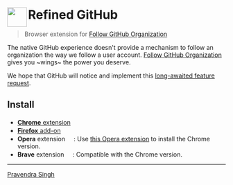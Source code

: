 # <img src="https://avatars2.githubusercontent.com/u/47492807?s=50&v=4" width="45" align="left"> Refined GitHub

[link-cws]: https://chrome.google.com/webstore/detail/follow-github-organizatio/nihhgppianmnaaomafdoemomnnpdnfjn "Version published on Chrome Web Store"
[link-fao]: https://addons.mozilla.org/en-US/firefox/addon/follow-github-organization/ "Version published on Firefox Add-ons"

> Browser extension for [Follow GitHub Organization](https://followgithub.org)

The native GitHub experience doesn't provide a mechanism to follow an organization the way we follow a user account.
[Follow GitHub Organization](https://followgithub.org) gives you ~wings~ the power you deserve.

We hope that GitHub will notice and implement this [long-awaited feature request](https://github.com/isaacs/github/issues/50).

## Install

- [**Chrome** extension][link-cws] <img src="https://followgithub.org/images/chrome-icon.svg" width="16" heigh="16">
- [**Firefox** add-on][link-fao] <img src="https://followgithub.org/images/firefox-icon.svg" width="16" heigh="16">
- **Opera** extension <img src="https://upload.wikimedia.org/wikipedia/commons/thumb/6/6e/Opera_2015_logo.svg/219px-Opera_2015_logo.svg.png" width="16" heigh="16">: Use [this Opera extension](https://addons.opera.com/en/extensions/details/download-chrome-extension-9/) to install the Chrome version.
- **Brave** extension <img src="https://brave.com/wp-content/uploads/2019/01/logotype-full-color.svg" width="16" heigh="16">: Compatible with the Chrome version.

---

[Pravendra Singh](https://twitter.com/hackpravj)
